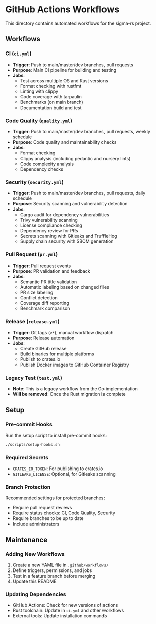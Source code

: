 # GitHub Actions Workflows

This directory contains automated workflows for the sigma-rs project.

## Workflows

### CI (`ci.yml`)
- **Trigger**: Push to main/master/dev branches, pull requests
- **Purpose**: Main CI pipeline for building and testing
- **Jobs**:
  - Test across multiple OS and Rust versions
  - Format checking with rustfmt
  - Linting with clippy
  - Code coverage with tarpaulin
  - Benchmarks (on main branch)
  - Documentation build and test

### Code Quality (`quality.yml`)
- **Trigger**: Push to main/master/dev branches, pull requests, weekly schedule
- **Purpose**: Code quality and maintainability checks
- **Jobs**:
  - Format checking
  - Clippy analysis (including pedantic and nursery lints)
  - Code complexity analysis
  - Dependency checks

### Security (`security.yml`)
- **Trigger**: Push to main/master/dev branches, pull requests, daily schedule
- **Purpose**: Security scanning and vulnerability detection
- **Jobs**:
  - Cargo audit for dependency vulnerabilities
  - Trivy vulnerability scanning
  - License compliance checking
  - Dependency review for PRs
  - Secrets scanning with Gitleaks and TruffleHog
  - Supply chain security with SBOM generation

### Pull Request (`pr.yml`)
- **Trigger**: Pull request events
- **Purpose**: PR validation and feedback
- **Jobs**:
  - Semantic PR title validation
  - Automatic labeling based on changed files
  - PR size labeling
  - Conflict detection
  - Coverage diff reporting
  - Benchmark comparison

### Release (`release.yml`)
- **Trigger**: Git tags (`v*`), manual workflow dispatch
- **Purpose**: Release automation
- **Jobs**:
  - Create GitHub release
  - Build binaries for multiple platforms
  - Publish to crates.io
  - Publish Docker images to GitHub Container Registry

### Legacy Test (`test.yml`)
- **Note**: This is a legacy workflow from the Go implementation
- **Will be removed**: Once the Rust migration is complete

## Setup

### Pre-commit Hooks
Run the setup script to install pre-commit hooks:
```bash
./scripts/setup-hooks.sh
```

### Required Secrets
- `CRATES_IO_TOKEN`: For publishing to crates.io
- `GITLEAKS_LICENSE`: Optional, for Gitleaks scanning

### Branch Protection
Recommended settings for protected branches:
- Require pull request reviews
- Require status checks: CI, Code Quality, Security
- Require branches to be up to date
- Include administrators

## Maintenance

### Adding New Workflows
1. Create a new YAML file in `.github/workflows/`
2. Define triggers, permissions, and jobs
3. Test in a feature branch before merging
4. Update this README

### Updating Dependencies
- GitHub Actions: Check for new versions of actions
- Rust toolchain: Update in `ci.yml` and other workflows
- External tools: Update installation commands